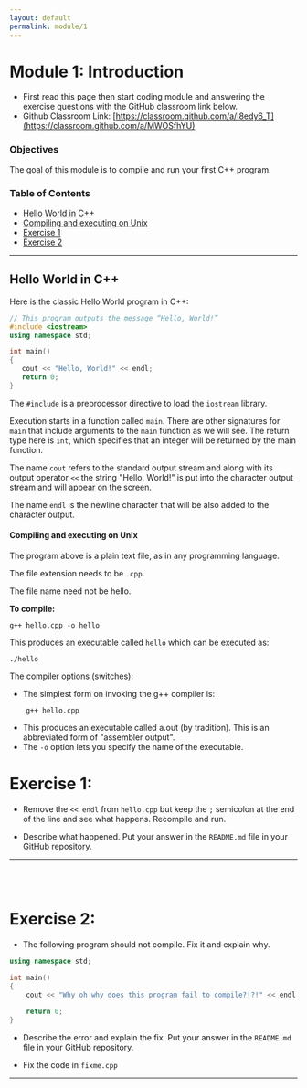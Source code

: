 ```yaml
---
layout: default
permalink: module/1
---
```


# Module 1: Introduction

* First read this page then start coding module and answering the exercise questions with the GitHub classroom link below.
* Github Classroom Link: [https://classroom.github.com/a/I8edy6_T](https://classroom.github.com/a/MWOSfhYU)
### Objectives

The goal of this module is to compile and run your first C++ program. 

### Table of Contents

* [Hello World in C++](#hello)
* [Compiling and executing on Unix](#compile)
* [Exercise 1](#exercise_1)
* [Exercise 2](#exercise_2)

---

## Hello World in C++ <a class="anchor" id="hello"></a>

Here is the classic Hello World program in C++:

 ```C++
// This program outputs the message “Hello, World!”
#include <iostream>
using namespace std;

int main() 
{
	cout << "Hello, World!" << endl;
	return 0;
}
 ```

The `#include` is a preprocessor directive to load the `iostream` library.

Execution starts in a function called `main`. There are other signatures for `main` that include arguments to the `main` function as we will see. The return type here is `int`, which specifies that an integer will be returned by the main function. 

The name `cout` refers to the standard output stream and along with its output operator `<<` the string "Hello, World!" is put into the character output stream and will appear on the screen.

The name `endl` is the newline character that will be also added to the character output. 

 

#### Compiling and executing on Unix <a class="anchor" id="compile"></a>

The program above is a plain text file, as in any programming language.

The file extension needs to be `.cpp`.

The file name need not be hello.

**To compile:**

```shell
g++ hello.cpp -o hello
```
    

This produces an executable called `hello` which can be executed as:

```shell
./hello
```

The compiler options (switches):

- The simplest form on invoking the g++ compiler is:

```Shell
	g++ hello.cpp 
```

- This produces an executable called a.out (by tradition). This is an abbreviated form of "assembler output".
- The `-o` option lets you specify the name of the executable.

 
# Exercise 1: <a class="anchor" id="exercise_1"></a>
* Remove the `<< endl` from `hello.cpp` but keep the `;` semicolon at the end of the line and see what happens. Recompile and run. 

* Describe what happened. Put your answer in the `README.md` file in your GitHub repository.

___

<br />
<br />


# Exercise 2: <a class="anchor" id="exercise_2"></a>
* The following program should not compile. Fix it and explain why.

```C++
using namespace std;

int main() 
{
	cout << "Why oh why does this program fail to compile?!?!" << endl;
    
	return 0;
}
```

* Describe the error and explain the fix. Put your answer in the `README.md` file in your GitHub repository.

* Fix the code in `fixme.cpp`

___




  
